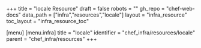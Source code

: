 +++
title = "locale Resource"
draft = false
robots = ""
gh_repo = "chef-web-docs"
data_path = ["infra","resources","locale"]
layout = "infra_resource"
toc_layout = "infra_resource_toc"

[menu]
  [menu.infra]
    title = "locale"
    identifier = "chef_infra/resources/locale"
    parent = "chef_infra/resources"
+++

<!-- The contents of this page are automatically generated from the locale.yaml file in the data directory. -->
<!-- To suggest a change, edit the https://github.com/chef/chef/blob/master/lib/chef/resource/locale.rb file
      and submit a pull request to the https://github.com/chef/chef repository. -->
